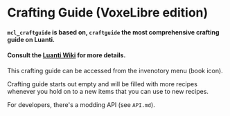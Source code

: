 # Crafting Guide (VoxeLibre edition)

#### `mcl_craftguide` is based on, `craftguide` the most comprehensive crafting guide on Luanti.
#### Consult the [Luanti Wiki](http://wiki.luanti.org/Crafting_guide) for more details.

This crafting guide can be accessed from the invenotory menu (book icon).

Crafting guide starts out empty and will be filled with more recipes whenever you hold on
to a new items that you can use to new recipes.

For developers, there's a modding API (see `API.md`).
